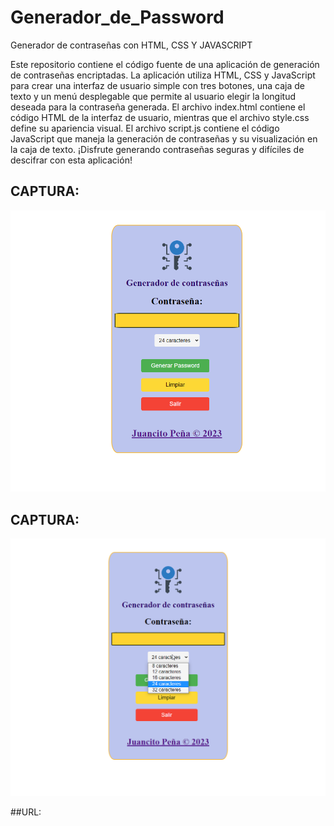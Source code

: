 # Generador_de_Password
Generador de contraseñas con HTML, CSS Y JAVASCRIPT

Este repositorio contiene el código fuente de una aplicación de generación de contraseñas encriptadas. La aplicación utiliza HTML, CSS y JavaScript para crear una interfaz de usuario simple con tres botones, una caja de texto y un menú desplegable que permite al usuario elegir la longitud deseada para la contraseña generada. El archivo index.html contiene el código HTML de la interfaz de usuario, mientras que el archivo style.css define su apariencia visual. El archivo script.js contiene el código JavaScript que maneja la generación de contraseñas y su visualización en la caja de texto. ¡Disfrute generando contraseñas seguras y difíciles de descifrar con esta aplicación!

## CAPTURA:
![](imagen1.png)

## CAPTURA:
![](imagen2.png)

##URL: 
